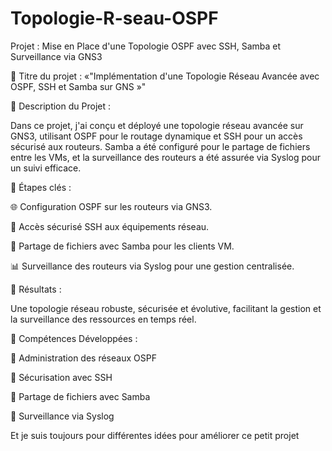 # Topologie-R-seau-OSPF

Projet : Mise en Place d'une Topologie OSPF avec SSH, Samba et Surveillance via GNS3 

📌 Titre du projet : «"Implémentation d'une Topologie Réseau Avancée avec OSPF, SSH et Samba sur GNS »"

📝 Description du Projet :

Dans ce projet, j'ai conçu et déployé une topologie réseau avancée sur GNS3, utilisant OSPF pour le routage dynamique et SSH pour un accès sécurisé aux routeurs. Samba a été configuré pour le partage de fichiers entre les VMs, et la surveillance des routeurs a été assurée via Syslog pour un suivi efficace.

🌟 Étapes clés :

🌐 Configuration OSPF sur les routeurs via GNS3.

🔐 Accès sécurisé SSH aux équipements réseau.

📂 Partage de fichiers avec Samba pour les clients VM.

📊 Surveillance des routeurs via Syslog pour une gestion centralisée.

🚀 Résultats :

Une topologie réseau robuste, sécurisée et évolutive, facilitant la gestion et la surveillance des ressources en temps réel.

💼 Compétences Développées :

🔹 Administration des réseaux OSPF

🔹 Sécurisation avec SSH

🔹 Partage de fichiers avec Samba

🔹 Surveillance via Syslog

Et je suis toujours pour différentes idées pour améliorer ce petit projet 
